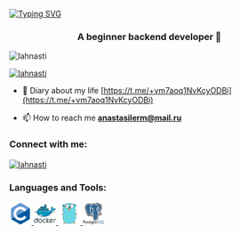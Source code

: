 <a href="https://git.io/typing-svg"><img src="https://readme-typing-svg.herokuapp.com?font=Fira+Code&size=30&pause=1000&color=F7B3F1&background=BB09FF00&random=false&width=435&lines=Hi%2C+I'm+Anastasia!" alt="Typing SVG" /></a>

<h3 align="center">A beginner backend developer 🦙</h3>

<p align="left"> <img src="https://komarev.com/ghpvc/?username=lahnasti&label=Profile%20views&color=f9d3e0&style=flat" alt="lahnasti" /> </p>

<p align="left"> <a href="https://github.com/ryo-ma/github-profile-trophy"><img src="https://github-profile-trophy.vercel.app/?username=lahnasti" alt="lahnasti" /></a> </p>

- 📝 Diary about my life [https://t.me/+vm7aoq1NvKcyODBi](https://t.me/+vm7aoq1NvKcyODBi)

- 📫 How to reach me **anastasilerm@mail.ru**

<h3 align="left">Connect with me:</h3>
<p align="left">
<a href="https://instagram.com/lahnasti" target="blank"><img align="center" src="https://raw.githubusercontent.com/rahuldkjain/github-profile-readme-generator/master/src/images/icons/Social/instagram.svg" alt="lahnasti" height="30" width="40" /></a>
</p>

<h3 align="left">Languages and Tools:</h3>
<p align="left"> <a href="https://www.cprogramming.com/" target="_blank" rel="noreferrer"> <img src="https://raw.githubusercontent.com/devicons/devicon/master/icons/c/c-original.svg" alt="c" width="40" height="40"/> </a> <a href="https://www.docker.com/" target="_blank" rel="noreferrer"> <img src="https://raw.githubusercontent.com/devicons/devicon/master/icons/docker/docker-original-wordmark.svg" alt="docker" width="40" height="40"/> </a> <a href="https://golang.org" target="_blank" rel="noreferrer"> <img src="https://raw.githubusercontent.com/devicons/devicon/master/icons/go/go-original.svg" alt="go" width="40" height="40"/> </a> <a href="https://www.postgresql.org" target="_blank" rel="noreferrer"> <img src="https://raw.githubusercontent.com/devicons/devicon/master/icons/postgresql/postgresql-original-wordmark.svg" alt="postgresql" width="40" height="40"/> </a> </p>


